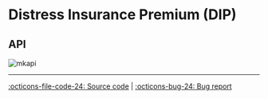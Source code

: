 # Distress Insurance Premium (DIP)

## API

![mkapi](frds.measures.distress_insurance_premium|short)

---

[:octicons-file-code-24: Source code](https://github.com/mgao6767/frds/blob/master/frds/measures/func_dip.py) | [:octicons-bug-24: Bug report](https://github.com/mgao6767/frds/issues/new?assignees=mgao6767&labels=&template=bug_report.md&title=%5BBUG%5D)